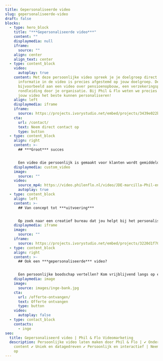 ```yaml
---
title: Gepersonaliseerde video
slug: gepersonaliseerde-video
draft: false
blocks:
  - type: hero_block
    title: "***Gepersonaliseerde video***"
    content: ""
    displaymedia: null
    iframe:
      source: ""
    align: center
    align_text: center
  - type: content_block
    video:
      autoplay: true
    content: Met deze persoonlijke video spreek je je doelgroep direct aan. Alle
      informatie in de video is precies afgestemd op jouw doelgroep. Denk
      bijvoorbeeld aan een video over pensioenopbouw, een verzekeringspolis of
      rondleiding door je organisatie. Bij Phil & Flo weten we precies hoe we
      jouw video het beste kunnen personaliseren!
    align: left
    displaymedia: iframe
    iframe:
      source: https://projects.ivorystudio.net/embed/projects/3439e022b9b8aaad7250b257
    cta:
      url: /contact/
      text: Neem direct contact op
      type: button
  - type: content_block
    align: right
    content: >-
      ## ***Groot*** succes


      Een video die persoonlijk is gemaakt voor klanten wordt gemiddeld 85% vaker geopend dan video’s die dat niet zijn. Je klant voelt zich persoonlijk aangesproken en de betrokkenheid bij je bedrijf wordt op die manier verhoogd. Het zal je dan ook niet verbazen dat klanten na het zien van een gepersonaliseerde video eerder tot actie over zullen gaan!
    displaymedia: custom_video
    image:
      source: ""
    video:
      source_mp4: https://video.philenflo.nl/video/JDE-marcilla-Phil-en-Flo-website-source.mp4
      autoplay: true
  - type: content_block
    align: left
    content: >-
      ## Van concept tot ***uitvoering***


      Op zoek naar een creatief bureau dat jou helpt bij het personaliseren van jouw video? Phil & Flo regelt het voor je. We helpen je een video te creëren van concept tot uitvoering. Dankzij onze jarenlange ervaring en de nieuwste technieken zijn we in staat om video’s realtime aan te passen, zodat je je film ook op lange termijn kan inzetten!
    displaymedia: iframe
    image:
      source: ""
    iframe:
      source: https://projects.ivorystudio.net/embed/projects/3220d1f70cb359a9fe46b9b5
  - type: content_block
    align: right
    content: >-
      ## Ook een ***gepersonaliseerde*** video?


      Een persoonlijke boodschap vertellen? Kom vrijblijvend langs op één van onze kantoren in Eindhoven, Amsterdam of Groningen en ontdek wat wij voor jou kunnen betekenen! Of bel onze adviseurs vrijblijvend over de mogelijkheden 085 - 2738331
    displaymedia: image
    image:
      source: images/inge-bank.jpg
    cta:
      url: /offerte-ontvangen/
      text: Offerte ontvangen
      type: button
    video:
      autoplay: false
  - type: contact_block
    contacts:
      - inge
seo:
  title: Gepersonaliseerd video | Phil & Flo Videomarketing
  description: Persoonlijke video laten maken door Phil & Flo | ✔ Onderscheidende
    content ✔ Uniek en datagedreven ✔ Persoonlijk en interactief | Neem contact
    op
---
```

